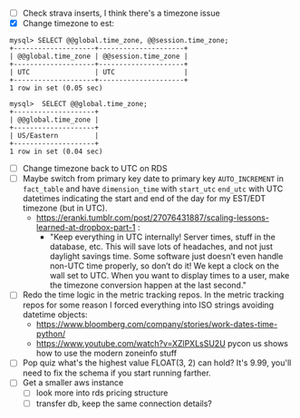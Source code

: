 - [ ] Check strava inserts, I think there's a timezone issue
- [x] Change timezone to est:
```
mysql> SELECT @@global.time_zone, @@session.time_zone;
+--------------------+---------------------+
| @@global.time_zone | @@session.time_zone |
+--------------------+---------------------+
| UTC                | UTC                 |
+--------------------+---------------------+
1 row in set (0.05 sec)
```
```
mysql>  SELECT @@global.time_zone;
+--------------------+
| @@global.time_zone |
+--------------------+
| US/Eastern         |
+--------------------+
1 row in set (0.04 sec)
```
- [ ] Change timezone back to UTC on RDS
- [ ] Maybe switch from primary key date to primary key `AUTO_INCREMENT` in `fact_table` and have `dimension_time` with `start_utc` `end_utc` with UTC datetimes indicating the start and end of the day for my EST/EDT timezone (but in UTC).
    - https://eranki.tumblr.com/post/27076431887/scaling-lessons-learned-at-dropbox-part-1 :
        - "Keep everything in UTC internally! Server times, stuff in the database, etc. This will save lots of headaches, and not just daylight savings time. Some software just doesn’t even handle non-UTC time properly, so don’t do it! We kept a clock on the wall set to UTC. When you want to display times to a user, make the timezone conversion happen at the last second."
- [ ] Redo the time logic in the metric tracking repos. In the metric tracking repos for some reason I forced everything into ISO strings avoiding datetime objects:
    - https://www.bloomberg.com/company/stories/work-dates-time-python/
    - https://www.youtube.com/watch?v=XZlPXLsSU2U pycon us shows how to use the modern zoneinfo stuff
- [ ] Pop quiz what's the highest value FLOAT(3, 2) can hold? It's 9.99, you'll need to fix the schema if you start running farther.
- [ ] Get a smaller aws instance
  - [ ] look more into rds pricing structure
  - [ ] transfer db, keep the same connection details?
